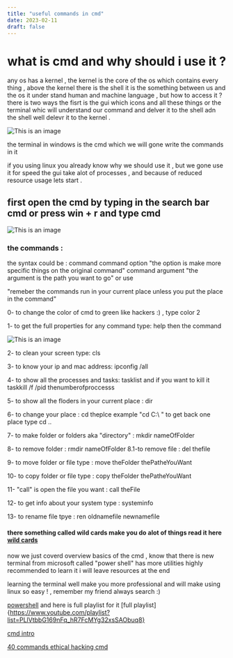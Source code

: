 ```yaml
---
title: "useful commands in cmd"
date: 2023-02-11
draft: false
---
```

# what is cmd and why should i use it ?
any os has a kernel , the kernel is the core of the os which contains every thing , above the kernel there is the shell it is the something between us and the os it under stand human and machine language , but how to access it ? there is two ways the fisrt is the gui which icons and all these things or the terminal whic will understand our command and delver it to the shell adn the shell well delevr it to the kernel .

![This is an image](https://www.researchgate.net/profile/Martin-Ranang/publication/2912001/figure/fig5/AS:668584468557841@1536414367538/A-conceptual-diagram-of-a-Unix-system-The-kernel-surrounds-and-controls-the-hardware.png)

the terminal in windows is the cmd which we will gone write the commands in it

if you using linux you already know why we should use it , but we gone use it for speed the gui take alot of processes , and because of reduced resource usage lets start .

## first open the cmd by typing in the search bar cmd or press win + r and type cmd

![This is an image](https://www.freecodecamp.org/news/content/images/2020/11/search-cmd-prompt-1.jpg)

### the commands :

the syntax could be :
command
command option "the option is make more specific things on the original command"
command argument "the argument is the path you want to go"
or use

"remeber the commands run in your current place unless you put the place in the command"

0- to change the color of cmd to green like hackers :) , type color 2

1- to get the full properties for any command type: help then the command 

![This is an image](https://www.lifewire.com/thmb/xyMtZAa7HQZarKAuJki5SUoKpMY=/750x0/filters:no_upscale():max_bytes(150000):strip_icc():format(webp)/help-command-windows-10-5235fec0871648538c84a171a37b33fd.png)

2- to clean your screen type: cls

3- to know your ip and mac address: ipconfig /all

4- to show all the processes and tasks: tasklist and if you want to kill it taskkill /f /pid thenumberofproccesss

5- to show all the floders in your current place : dir

6- to change your place : cd theplce example "cd C:\ " to get back one place type cd ..

7- to make folder or folders aka "directory" : mkdir nameOfFolder

8- to remove folder : rmdir nameOfFolder 
8.1-to  remove file : del thefile 

9- to move folder or file type : move theFolder thePatheYouWant

10- to copy folder or file type : copy theFolder thePatheYouWant

11- "call" is open the file you want : call theFile

12- to get info about your system type : systeminfo

13- to rename file tpye : ren oldnamefile newnamefile

#### there something called wild cards make you do alot of things read it here [wild cards](https://support.microsoft.com/en-us/office/examples-of-wildcard-characters-939e153f-bd30-47e4-a763-61897c87b3f4)

now we just coverd overview basics of the cmd , know that there is new terminal from microsoft called "power shell" has more utilities highly recommended to learn it i will leave resources at the end

learning the terminal well make you more professional and will make using linux so easy ! , remember my friend always search :)

[powershell](https://www.youtube.com/watch?v=sQm4zRvvX58&list=PLlVtbbG169nFq_hR7FcMYg32xsSAObuq8&index=1)
and here is full playlist for it [full playlist]{https://www.youtube.com/playlist?list=PLlVtbbG169nFq_hR7FcMYg32xsSAObuq8}

[cmd intro](https://www.youtube.com/watch?v=wmZMMcm7zWA)

[40 commands ethical hacking cmd ](https://www.youtube.com/watch?v=Jfvg3CS1X3A)

